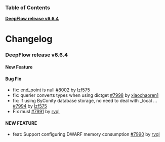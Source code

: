### Table of Contents

**[DeepFlow release v6.6.4](#v6.6.4)**<br/>

# Changelog

### <a id="v6.6.4"></a>DeepFlow release v6.6.4

#### New Feature

#### Bug Fix
* fix: end_point is null [#8002](https://github.com/deepflowio/deepflow/pull/8002) by [lzf575](https://github.com/lzf575)
* fix: querier converts types when using dictget [#7998](https://github.com/deepflowio/deepflow/pull/7998) by [xiaochaoren1](https://github.com/xiaochaoren1)
* fix: if using ByConity database storage, no need to deal with _local … [#7994](https://github.com/deepflowio/deepflow/pull/7994) by [lzf575](https://github.com/lzf575)
* Fix musl [#7991](https://github.com/deepflowio/deepflow/pull/7991) by [rvql](https://github.com/rvql)


#### NEW FEATURE
* feat: Support configuring DWARF memory consumption [#7990](https://github.com/deepflowio/deepflow/pull/7990) by [rvql](https://github.com/rvql)
